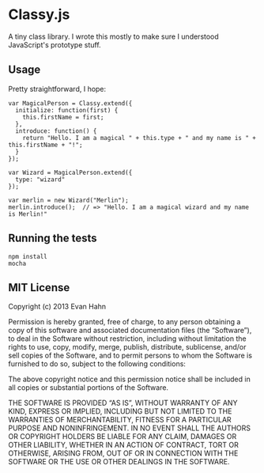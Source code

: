 Classy.js
=========

A tiny class library. I wrote this mostly to make sure I understood JavaScript's prototype stuff.

Usage
-----

Pretty straightforward, I hope:

    var MagicalPerson = Classy.extend({
      initialize: function(first) {
        this.firstName = first;
      },
      introduce: function() {
        return "Hello. I am a magical " + this.type + " and my name is " + this.firstName + "!";
      }
    });

    var Wizard = MagicalPerson.extend({
      type: "wizard"
    });

    var merlin = new Wizard("Merlin");
    merlin.introduce();  // => "Hello. I am a magical wizard and my name is Merlin!"

Running the tests
-----------------

    npm install
    mocha

MIT License
-----------

Copyright (c) 2013 Evan Hahn

Permission is hereby granted, free of charge, to any person obtaining a copy of this software and associated documentation files (the “Software”), to deal in the Software without restriction, including without limitation the rights to use, copy, modify, merge, publish, distribute, sublicense, and/or sell copies of the Software, and to permit persons to whom the Software is furnished to do so, subject to the following conditions:

The above copyright notice and this permission notice shall be included in all copies or substantial portions of the Software.

THE SOFTWARE IS PROVIDED “AS IS”, WITHOUT WARRANTY OF ANY KIND, EXPRESS OR IMPLIED, INCLUDING BUT NOT LIMITED TO THE WARRANTIES OF MERCHANTABILITY, FITNESS FOR A PARTICULAR PURPOSE AND NONINFRINGEMENT. IN NO EVENT SHALL THE AUTHORS OR COPYRIGHT HOLDERS BE LIABLE FOR ANY CLAIM, DAMAGES OR OTHER LIABILITY, WHETHER IN AN ACTION OF CONTRACT, TORT OR OTHERWISE, ARISING FROM, OUT OF OR IN CONNECTION WITH THE SOFTWARE OR THE USE OR OTHER DEALINGS IN THE SOFTWARE.